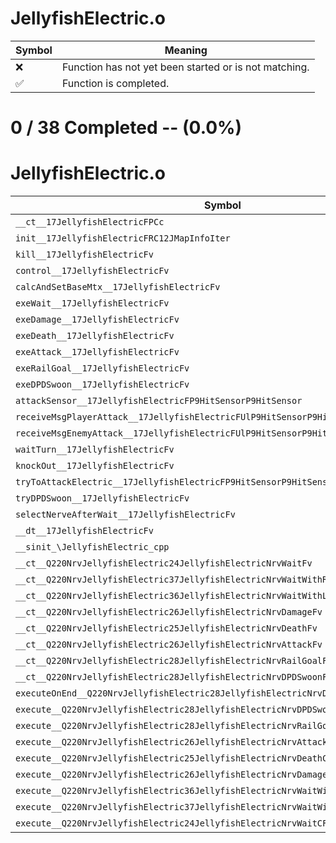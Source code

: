 # JellyfishElectric.o
| Symbol | Meaning 
| ------------- | ------------- 
| :x: | Function has not yet been started or is not matching. 
| :white_check_mark: | Function is completed. 


# 0 / 38 Completed -- (0.0%)
# JellyfishElectric.o
| Symbol | Decompiled? |
| ------------- | ------------- |
| `__ct__17JellyfishElectricFPCc` | :x: |
| `init__17JellyfishElectricFRC12JMapInfoIter` | :x: |
| `kill__17JellyfishElectricFv` | :x: |
| `control__17JellyfishElectricFv` | :x: |
| `calcAndSetBaseMtx__17JellyfishElectricFv` | :x: |
| `exeWait__17JellyfishElectricFv` | :x: |
| `exeDamage__17JellyfishElectricFv` | :x: |
| `exeDeath__17JellyfishElectricFv` | :x: |
| `exeAttack__17JellyfishElectricFv` | :x: |
| `exeRailGoal__17JellyfishElectricFv` | :x: |
| `exeDPDSwoon__17JellyfishElectricFv` | :x: |
| `attackSensor__17JellyfishElectricFP9HitSensorP9HitSensor` | :x: |
| `receiveMsgPlayerAttack__17JellyfishElectricFUlP9HitSensorP9HitSensor` | :x: |
| `receiveMsgEnemyAttack__17JellyfishElectricFUlP9HitSensorP9HitSensor` | :x: |
| `waitTurn__17JellyfishElectricFv` | :x: |
| `knockOut__17JellyfishElectricFv` | :x: |
| `tryToAttackElectric__17JellyfishElectricFP9HitSensorP9HitSensor` | :x: |
| `tryDPDSwoon__17JellyfishElectricFv` | :x: |
| `selectNerveAfterWait__17JellyfishElectricFv` | :x: |
| `__dt__17JellyfishElectricFv` | :x: |
| `__sinit_\JellyfishElectric_cpp` | :x: |
| `__ct__Q220NrvJellyfishElectric24JellyfishElectricNrvWaitFv` | :x: |
| `__ct__Q220NrvJellyfishElectric37JellyfishElectricNrvWaitWithRightTurnFv` | :x: |
| `__ct__Q220NrvJellyfishElectric36JellyfishElectricNrvWaitWithLeftTurnFv` | :x: |
| `__ct__Q220NrvJellyfishElectric26JellyfishElectricNrvDamageFv` | :x: |
| `__ct__Q220NrvJellyfishElectric25JellyfishElectricNrvDeathFv` | :x: |
| `__ct__Q220NrvJellyfishElectric26JellyfishElectricNrvAttackFv` | :x: |
| `__ct__Q220NrvJellyfishElectric28JellyfishElectricNrvRailGoalFv` | :x: |
| `__ct__Q220NrvJellyfishElectric28JellyfishElectricNrvDPDSwoonFv` | :x: |
| `executeOnEnd__Q220NrvJellyfishElectric28JellyfishElectricNrvDPDSwoonCFP5Spine` | :x: |
| `execute__Q220NrvJellyfishElectric28JellyfishElectricNrvDPDSwoonCFP5Spine` | :x: |
| `execute__Q220NrvJellyfishElectric28JellyfishElectricNrvRailGoalCFP5Spine` | :x: |
| `execute__Q220NrvJellyfishElectric26JellyfishElectricNrvAttackCFP5Spine` | :x: |
| `execute__Q220NrvJellyfishElectric25JellyfishElectricNrvDeathCFP5Spine` | :x: |
| `execute__Q220NrvJellyfishElectric26JellyfishElectricNrvDamageCFP5Spine` | :x: |
| `execute__Q220NrvJellyfishElectric36JellyfishElectricNrvWaitWithLeftTurnCFP5Spine` | :x: |
| `execute__Q220NrvJellyfishElectric37JellyfishElectricNrvWaitWithRightTurnCFP5Spine` | :x: |
| `execute__Q220NrvJellyfishElectric24JellyfishElectricNrvWaitCFP5Spine` | :x: |

